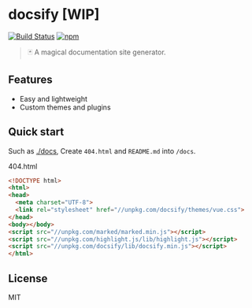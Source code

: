 # docsify [WIP]
[![Build Status](https://travis-ci.org/QingWei-Li/docsify.svg?branch=master)](https://travis-ci.org/QingWei-Li/docwsify)
[![npm](https://img.shields.io/npm/v/docsify.svg)](https://www.npmjs.com/package/docsify)

>🃏 A magical documentation site generator.

## Features
- Easy and lightweight
- Custom themes and plugins

## Quick start
Such as [./docs](https://github.com/QingWei-Li/docsify/tree/master/docs), Create `404.html` and `README.md` into `/docs`.

404.html

```html
<!DOCTYPE html>
<html>
<head>
  <meta charset="UTF-8">
  <link rel="stylesheet" href="//unpkg.com/docsify/themes/vue.css">
</head>
<body></body>
<script src="//unpkg.com/marked/marked.min.js"></script>
<script src="//unpkg.com/highlight.js/lib/highlight.js"></script>
<script src="//unpkg.com/docsify/lib/docsify.min.js"></script>
</html>
```


## License
MIT
